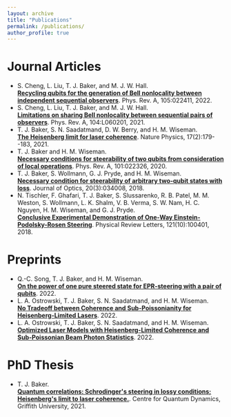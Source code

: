 ```yaml
---
layout: archive
title: "Publications"
permalink: /publications/
author_profile: true
---
```


Journal Articles
===

* S. Cheng, L. Liu, T. J. Baker, and M. J. W. Hall.  
[**Recycling qubits for the generation of Bell nonlocality between independent sequential observers**](https://link.aps.org/doi/10.1103/PhysRevA.105.022411). Phys. Rev. A, 105:022411, 2022.
* S. Cheng, L. Liu, T. J. Baker, and M. J. W. Hall.  
[**Limitations on sharing Bell nonlocality between sequential pairs of observers**](https://link.aps.org/doi/10.1103/PhysRevA.104.L060201). Phys. Rev. A, 104:L060201, 2021.
* T. J. Baker, S. N. Saadatmand, D. W. Berry, and H. M. Wiseman.  
[**The Heisenberg limit for laser coherence**](https://doi.org/10.1038/s41567-020-01049-3). Nature Physics, 17(2):179--183, 2021.
* T. J. Baker and H. M. Wiseman.  
[**Necessary conditions for steerability of two qubits from consideration of local operations**](https://link.aps.org/doi/10.1103/PhysRevA.101.022326). Phys. Rev. A, 101:022326, 2020.
* T. J. Baker, S. Wollmann, G. J. Pryde, and H. M. Wiseman.  
[**Necessary condition for steerability of arbitrary two-qubit states with loss**](https://doi.org/10.1088/2040-8986/aaaa3c). Journal of Optics, 20(3):034008, 2018.
* N. Tischler, F. Ghafari, T. J. Baker, S. Slussarenko, R. B. Patel, M. M. Weston, S. Wollmann, L. K. Shalm, V. B. Verma, S. W. Nam, H. C. Nguyen, H. M. Wiseman, and G. J. Pryde.  
[**Conclusive Experimental Demonstration of One-Way Einstein-Podolsky-Rosen Steering**](https://doi.org/10.1103/PhysRevLett.121.100401). Physical Review Letters, 121(10):100401, 2018.



Preprints
===

* Q.-C. Song, T. J. Baker, and H. M. Wiseman.  
[**On the power of one pure steered state for EPR-steering with a pair of qubits**](https://arxiv.org/abs/2212.10825). 2022.
* L. A. Ostrowski, T. J. Baker, S. N. Saadatmand, and H. M. Wiseman.  
[**No Tradeoff between Coherence and Sub-Poissonianity for Heisenberg-Limited Lasers**](https://arxiv.org/abs/2208.14081). 2022.
* L. A. Ostrowski, T. J. Baker, S. N. Saadatmand, and H. M. Wiseman.  
[**Optimized Laser Models with Heisenberg-Limited Coherence and Sub-Poissonian Beam Photon Statistics**](https://arxiv.org/abs/2208.14082). 2022.


PhD Thesis
===

* T. J. Baker.  
[**Quantum correlations: Schrodinger's steering in lossy conditions; Heisenberg's limit to laser coherence.**](https://doi.org/10.25904/1912/4240). Centre for Quantum Dynamics, Griffith University, 2021.




